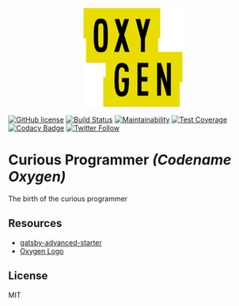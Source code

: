<div align="center">
    <img src="static/logos/oxygen.png" alt="Logo" width='200px' height='200px'/>
</div>

[![GitHub license](https://img.shields.io/badge/license-MIT-blue.svg)](https://github.com/cbillowes/curious-programmer-oxygen/blob/master/LICENSE)
[![Build Status](https://travis-ci.org/cbillowes/curious-programmer-oxygen.svg?branch=master)](https://travis-ci.org/BlackrockDigital/startbootstrap-clean-blog)
[![Maintainability](https://api.codeclimate.com/v1/badges/00ba1fed9223c420b5f5/maintainability)](https://codeclimate.com/github/cbillowes/curious-programmer-oxygen/maintainability)
[![Test Coverage](https://api.codeclimate.com/v1/badges/00ba1fed9223c420b5f5/test_coverage)](https://codeclimate.com/github/cbillowes/curious-programmer-oxygen/test_coverage)
[![Codacy Badge](https://api.codacy.com/project/badge/Grade/1d020d15c27c4121827612f6fcf19811)](https://www.codacy.com/app/cbillowes/curious-programmer-oxygen?utm_source=github.com&amp;utm_medium=referral&amp;utm_content=cbillowes/curious-programmer-oxygen&amp;utm_campaign=Badge_Grade)
[![Twitter Follow](https://img.shields.io/twitter/follow/cbillowes.svg?style=social)](https://twitter.com/cbillowes)

# Curious Programmer _(Codename Oxygen)_

The birth of the curious programmer

## Resources

* [gatsby-advanced-starter](https://github.com/Vagr9K/gatsby-advanced-starter)
* [Oxygen Logo](https://seeklogo.com/vector-logo/329229/oxygen)

## License

MIT